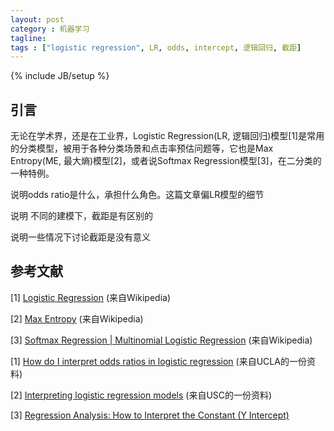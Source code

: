 ```yaml
---
layout: post
category : 机器学习
tagline: 
tags : ["logistic regression", LR, odds, intercept, 逻辑回归, 截距]
---
```

{% include JB/setup %}

## 引言

无论在学术界，还是在工业界，Logistic Regression(LR, 逻辑回归)模型[1]是常用的分类模型，被用于各种分类场景和点击率预估问题等，它也是Max Entropy(ME, 最大熵)模型[2]，或者说Softmax Regression模型[3]，在二分类的一种特例。




说明odds ratio是什么，承担什么角色。这篇文章偏LR模型的细节

说明 不同的建模下，截距是有区别的

说明一些情况下讨论截距是没有意义

## 参考文献

[1] [Logistic Regression](https://en.wikipedia.org/wiki/Logistic_regression) (来自Wikipedia)

[2] [Max Entropy](https://en.wikipedia.org/wiki/Maximum_entropy_probability_distribution) (来自Wikipedia)

[3] [Softmax Regression | Multinomial Logistic Regression](Logistic_regressio://en.wikipedia.org/wiki/Multinomial_logistic_regression) (来自Wikipedia)

[1] [How do I interpret odds ratios in logistic regression](http://www.ats.ucla.edu/stat/mult_pkg/faq/general/odds_ratio.htm) (来自UCLA的一份资料)

[2] [Interpreting logistic regression models](http://www-hsc.usc.edu/~eckel/biostat2/notes/notes14.pdf) (来自USC的一份资料)

[3] [Regression Analysis: How to Interpret the Constant (Y Intercept)](http://blog.minitab.com/blog/adventures-in-statistics/regression-analysis-how-to-interpret-the-constant-y-intercept)
